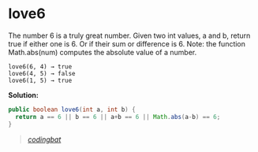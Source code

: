 # love6

The number 6 is a truly great number. Given two int values, a and b, return true if either one is 6. Or if their sum or difference is 6. Note: the function Math.abs(num) computes the absolute value of a number.

```
love6(6, 4) → true
love6(4, 5) → false
love6(1, 5) → true
```

**Solution:**

```java
public boolean love6(int a, int b) {
  return a == 6 || b == 6 || a+b == 6 || Math.abs(a-b) == 6;
}
```

> _[codingbat](http://codingbat.com/prob/p137742)_